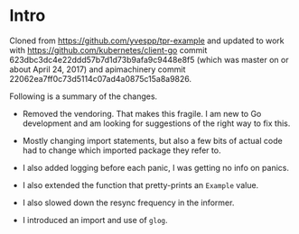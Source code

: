 # Intro

Cloned from https://github.com/yvespp/tpr-example and updated to work
with https://github.com/kubernetes/client-go commit
623dbc3dc4e22ddd57b7d1d73b9afa9c9448e8f5 (which was master on or about
April 24, 2017) and apimachinery commit
22062ea7ff0c73d5114c07ad4a0875c15a8a9826.

Following is a summary of the changes.

* Removed the vendoring.  That makes this fragile.  I am new to Go
  development and am looking for suggestions of the right way to fix
  this.

* Mostly changing import statements, but also a few bits of actual
  code had to change which imported package they refer to.

* I also added logging before each panic, I was getting no info on panics.

* I also extended the function that pretty-prints an `Example` value.

* I also slowed down the resync frequency in the informer.

* I introduced an import and use of `glog`.

